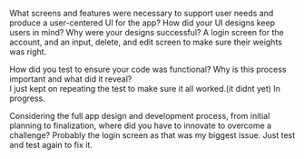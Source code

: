 What screens and features were necessary to support user needs and produce a user-centered UI for the app? How did your UI designs keep users in mind? Why were your designs successful?
A login screen for the account, and an input, delete, and edit screen to make sure their weights was right.

How did you test to ensure your code was functional? Why is this process important and what did it reveal?\
I just kept on repeating the test to make sure it all worked.(it didnt yet) In progress.

Considering the full app design and development process, from initial planning to finalization, where did you have to innovate to overcome a challenge?
Probably the login screen as that was my biggest issue. Just test and test again to fix it.
